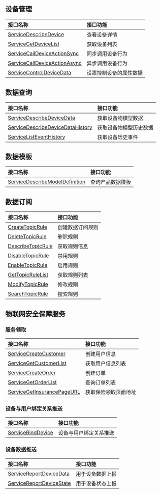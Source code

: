 

## 设备管理

| 接口名称                                                     | 接口功能                 |
| :----------------------------------------------------------- | :----------------------- |
| [ServiceDescribeDevice](https://cloud.tencent.com/document/product/1465/59062) | 查看设备详情             |
| [ServiceGetDeviceList](https://cloud.tencent.com/document/product/1465/59063) | 获取设备列表             |
| [ServiceCallDeviceActionSync](https://cloud.tencent.com/document/product/1465/59064) | 同步调用设备行为         |
| [ServiceCallDeviceActionAsync](https://cloud.tencent.com/document/product/1465/59065) | 异步调用设备行为         |
| [ServiceControlDeviceData](https://cloud.tencent.com/document/product/1465/59066) | 设置控制设备的属性数据 |

## 数据查询

| 接口名称                                                     | 接口功能               |
| :----------------------------------------------------------- | :--------------------- |
| [ServiceDescribeDeviceData](https://cloud.tencent.com/document/product/1465/59067) | 获取设备物模型数据     |
| [ServiceDescribeDeviceDataHistory](https://cloud.tencent.com/document/product/1465/59068) | 获取设备物模型历史数据 |
| [ServiceListEventHistory](https://cloud.tencent.com/document/product/1465/59069) | 获取设备历史事件       |

## 数据模板

| 接口名称                                                     | 接口功能         |
| :----------------------------------------------------------- | :--------------- |
| [ServiceDescribeModelDefinition](https://cloud.tencent.com/document/product/1465/59059) | 查询产品数据模板 |

## 数据订阅

| 接口名称                                                     | 接口功能         |
| :----------------------------------------------------------- | :--------------- |
| [CreateTopicRule](https://cloud.tencent.com/document/api/1081/50233) | 创建数据订阅规则 |
| [DeleteTopicRule](https://cloud.tencent.com/document/api/1081/50232) | 删除规则         |
| [DescribeTopicRule](https://cloud.tencent.com/document/api/1081/50231) | 获取规则信息     |
| [DisableTopicRule](https://cloud.tencent.com/document/api/1081/50230) | 禁用规则         |
| [EnableTopicRule](https://cloud.tencent.com/document/api/1081/50229) | 启用规则         |
| [GetTopicRuleList](https://cloud.tencent.com/document/api/1081/50228) | 获取规则列表     |
| [ModifyTopicRule](https://cloud.tencent.com/document/api/1081/50227) | 修改规则         |
| [SearchTopicRule](https://cloud.tencent.com/document/api/1081/50226) | 搜索规则         |


## 物联网安全保障服务

### 服务领取

<table>
<thead>
<tr>
<th align="left">接口名称</th>
<th align="left">接口功能</th>
</tr>
</thead>
<tbody><tr>
<td align="left"><a href="https://cloud.tencent.com/document/product/1465/59073">ServiceCreateCustomer</a></td>
<td align="left">创建用户信息</td>
</tr>
<tr>
<td align="left"><a href="https://cloud.tencent.com/document/product/1465/59074">ServiceGetCustomerList</a></td>
<td align="left">获取用户信息列表</td>
</tr>
<tr>
<td align="left"><a href="https://cloud.tencent.com/document/product/1465/59075">ServiceCreateOrder</a></td>
<td align="left">创建订单</td>
</tr>
<tr>
<td align="left"><a href="https://cloud.tencent.com/document/product/1465/59076">ServiceGetOrderList</a></td>
<td align="left">查询订单列表</td>
</tr>
<tr>
<td align="left"><a href="https://cloud.tencent.com/document/product/1465/59077">ServiceGetInsurancePageURL</a></td>
<td align="left">获取保险领取页面地址</td>
</tr>
</tbody></table>


### **设备与用户绑定关系推送** 

<table>
<thead>
<tr>
<th align="left">接口名称</th>
<th align="left">接口功能</th>
</tr>
</thead>
<tbody><tr>
<td align="left"><a href="https://cloud.tencent.com/document/product/1465/59071">ServiceBindDevice</a></td>
<td align="left">设备与用户绑定关系推送</td>
</tr>
</tbody></table>

### 设备数据推送

<table>
<thead>
<tr>
<th align="left">接口名称</th>
<th align="left">接口功能</th>
</tr>
</thead>
<tbody><tr>
<td align="left"><a href="https://cloud.tencent.com/document/product/1465/59078">ServiceReportDeviceData</a></td>
<td align="left">用于设备数据上报</td>
</tr>
<tr>
<td align="left"><a href="https://cloud.tencent.com/document/product/1465/59079">ServiceReportDeviceState</a></td>
<td align="left">用于设备状态上报</td>
</tr>
</tbody></table>

